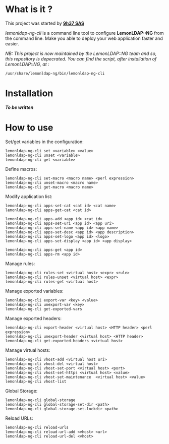 # What is it ?

This project was started by [**9h37 SAS**](http://9h37.fr)

*lemonldap-ng-cli* is a command line tool to configure **LemonLDAP::NG** from the
command line. Make you able to deploy your web application faster and easier.

*NB: This project is now maintained by the LemonLDAP::NG team and so, this repository is depecrated. You can find the script, after installation of LemonLDAP::NG,  at :*

    /usr/share/lemonldap-ng/bin/lemonldap-ng-cli

# Installation

***To be written***

# How to use

Set/get variables in the configuration:

```
lemonldap-ng-cli set <variable> <value>
lemonldap-ng-cli unset <variable>
lemonldap-ng-cli get <variable>
```

Define macros:

```
lemonldap-ng-cli set-macro <macro name> <perl expression>
lemonldap-ng-cli unset-macro <macro name>
lemonldap-ng-cli get-macro <macro name>
```

Modify application list:

```
lemonldap-ng-cli apps-set-cat <cat id> <cat name>
lemonldap-ng-cli apps-get-cat <cat id>

lemonldap-ng-cli apps-add <app id> <cat id>
lemonldap-ng-cli apps-set-uri <app id> <app uri>
lemonldap-ng-cli apps-set-name <app id> <app name>
lemonldap-ng-cli apps-set-desc <app id> <app description>
lemonldap-ng-cli apps-set-logo <app id> <logo>
lemonldap-ng-cli apps-set-display <app id> <app display>

lemonldap-ng-cli apps-get <app id>
lemonldap-ng-cli apps-rm <app id>
```

Manage rules:

```
lemonldap-ng-cli rules-set <virtual host> <expr> <rule>
lemonldap-ng-cli rules-unset <virtual host> <expr>
lemonldap-ng-cli rules-get <virtual host>
```

Manage exported variables:

```
lemonldap-ng-cli export-var <key> <value>
lemonldap-ng-cli unexport-var <key>
lemonldap-ng-cli get-exported-vars
```

Manage exported headers:

```
lemonldap-ng-cli export-header <virtual host> <HTTP header> <perl expression>
lemonldap-ng-cli unexport-header <virtual host> <HTTP header>
lemonldap-ng-cli get-exported-headers <virtual host>
```

Manage virtual hosts:

```
lemonldap-ng-cli vhost-add <virtual host uri>
lemonldap-ng-cli vhost-del <virtual host>
lemonldap-ng-cli vhost-set-port <virtual host> <port>
lemonldap-ng-cli vhost-set-https <virtual host> <value>
lemonldap-ng-cli vhost-set-maintenance  <virtual host> <value>
lemonldap-ng-cli vhost-list
```

Global Storage:

```
lemonldap-ng-cli global-storage
lemonldap-ng-cli global-storage-set-dir <path>
lemonldap-ng-cli global-storage-set-lockdir <path>
```

Reload URLs:

```
lemonldap-ng-cli reload-urls
lemonldap-ng-cli reload-url-add <vhost> <url>
lemonldap-ng-cli reload-url-del <vhost>
```
